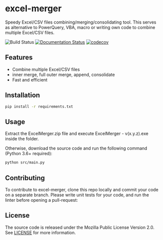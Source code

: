# excel-merger
Speedy Excel/CSV files combining/merging/consolidating tool. This serves as alternative to PowerQuery, VBA, macro or writing own code to combine multiple Excel/CSV files.


![Build Status](https://github.com/arif-basri/excel-merger/actions/workflows/release.yml/badge.svg)
[![Documentation Status](https://readthedocs.org/projects/excel-merger/badge/?version=latest)](https://excel-merger.readthedocs.io/en/latest/?badge=latest)
[![codecov](https://codecov.io/github/arif-basri/excel-merger/branch/testing/graph/badge.svg?token=DSXB8A7OFO)](https://codecov.io/github/arif-basri/excel-merger)

## Features
- Combine multiple Excel/CSV files
- inner merge, full outer merge, append, consolidate
- Fast and efficient

## Installation
```bash
pip install -r requirements.txt
```

## Usage
Extract the ExcelMerger.zip file and execute ExcelMerger - v(x.y.z).exe inside the folder.

Otherwise, download the source code and run the following command (Python 3.6+ required):

```bash
python src/main.py
```


## Contributing
To contribute to excel-merger, clone this repo locally and commit your code on a separate branch. Please write unit tests for your code, and run the linter before opening a pull-request:



## License
The source code is released under the Mozilla Public License Version 2.0. See [LICENSE](LICENSE) for more information.
